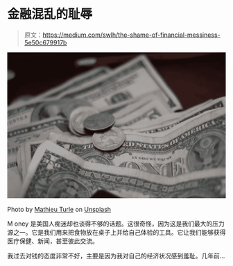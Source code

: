 # 金融混乱的耻辱

> 原文：<https://medium.com/swlh/the-shame-of-financial-messiness-5e50c679917b>

![](img/a72e0d6bda49e84931198696b68c5f96.png)

Photo by [Mathieu Turle](https://unsplash.com/@nbmat?utm_source=unsplash&utm_medium=referral&utm_content=creditCopyText) on [Unsplash](https://unsplash.com/search/photos/money?utm_source=unsplash&utm_medium=referral&utm_content=creditCopyText)

M oney 是美国人痴迷却也谈得不够的话题。这很奇怪，因为这是我们最大的压力源之一。它是我们用来把食物放在桌子上并给自己体验的工具。它让我们能够获得医疗保健、新闻，甚至彼此交流。

我过去对钱的态度非常不好，主要是因为我对自己的经济状况感到羞耻。几年前…
